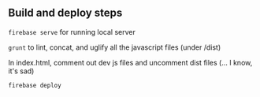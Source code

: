 ## Build and deploy steps

`firebase serve` for running local server

`grunt` to lint, concat, and uglify all the javascript files (under /dist)

In index.html, comment out dev js files and uncomment dist files (... I know, it's sad)

`firebase deploy`
